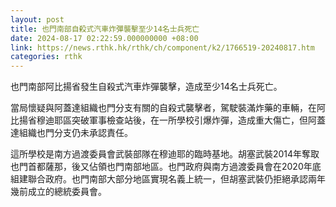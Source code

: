 ```yaml
---
layout: post
title: 也門南部自殺式汽車炸彈襲擊至少14名士兵死亡
date: 2024-08-17 02:22:59.000000000 +08:00
link: https://news.rthk.hk/rthk/ch/component/k2/1766519-20240817.htm
categories: rthk
---
```


也門南部阿比揚省發生自殺式汽車炸彈襲擊，造成至少14名士兵死亡。

當局懷疑與阿蓋達組織也門分支有關的自殺式襲擊者，駕駛裝滿炸藥的車輛，在阿比揚省穆迪耶區突破軍事檢查站後，在一所學校引爆炸彈，造成重大傷亡，但阿蓋達組織也門分支仍未承認責任。

這所學校是南方過渡委員會武裝部隊在穆迪耶的臨時基地。胡塞武裝2014年奪取也門首都薩那，後又佔領也門南部地區。也門政府與南方過渡委員會在2020年底組建聯合政府。也門南部大部分地區實現名義上統一，但胡塞武裝仍拒絕承認兩年幾前成立的總統委員會。
